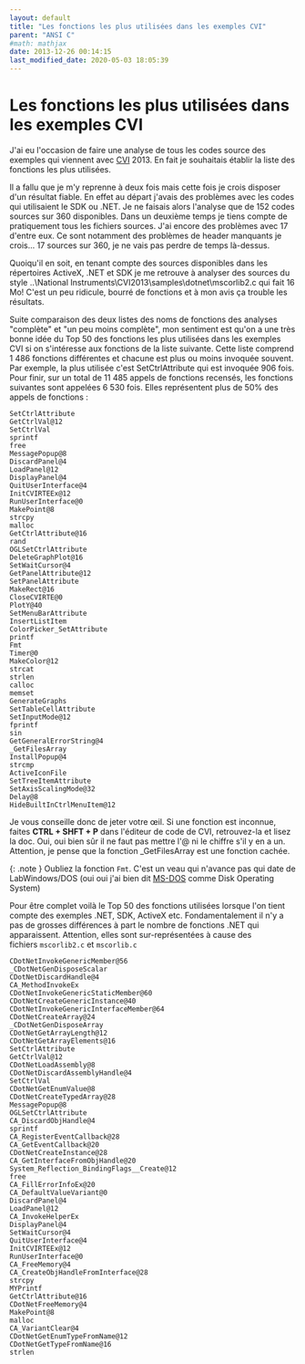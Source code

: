 ```yaml
---
layout: default
title: "Les fonctions les plus utilisées dans les exemples CVI"
parent: "ANSI C"
#math: mathjax
date: 2013-12-26 00:14:15
last_modified_date: 2020-05-03 18:05:39
---
```



# Les fonctions les plus utilisées dans les exemples CVI

J'ai eu l'occasion de faire une analyse de tous les codes source des exemples qui viennent avec [CVI](https://www.ni.com/cvi) 2013. En fait je souhaitais établir la liste des fonctions les plus utilisées.

Il a fallu que je m'y reprenne à deux fois mais cette fois je crois disposer d'un résultat fiable. En effet au départ j'avais des problèmes avec les codes qui utilisaient le SDK ou .NET. Je ne faisais alors l'analyse que de 152 codes sources sur 360 disponibles. Dans un deuxième temps je tiens compte de pratiquement tous les fichiers sources. J'ai encore des problèmes avec 17 d'entre eux. Ce sont notamment des problèmes de header manquants je crois... 17 sources sur 360, je ne vais pas perdre de temps là-dessus.

Quoiqu'il en soit, en tenant compte des sources disponibles dans les répertoires ActiveX, .NET et SDK je me retrouve à analyser des sources du style ..\National Instruments\CVI2013\samples\dotnet\mscorlib2.c qui fait 16 Mo! C'est un peu ridicule, bourré de fonctions et à mon avis ça trouble les résultats.

Suite comparaison des deux listes des noms de fonctions des analyses "complète" et "un peu moins complète", mon sentiment est qu'on a une très bonne idée du Top 50 des fonctions les plus utilisées dans les exemples CVI si on s'intéresse aux fonctions de la liste suivante. Cette liste comprend 1 486 fonctions différentes et chacune est plus ou moins invoquée souvent. Par exemple, la plus utilisée c'est SetCtrlAttribute qui est invoquée 906 fois. Pour finir, sur un total de 11 485 appels de fonctions recensés, les fonctions suivantes sont appelées 6 530 fois. Elles représentent plus de 50% des appels de fonctions :

```
SetCtrlAttribute
GetCtrlVal@12
SetCtrlVal
sprintf
free
MessagePopup@8
DiscardPanel@4
LoadPanel@12
DisplayPanel@4
QuitUserInterface@4
InitCVIRTEEx@12
RunUserInterface@0
MakePoint@8
strcpy
malloc
GetCtrlAttribute@16
rand
OGLSetCtrlAttribute
DeleteGraphPlot@16
SetWaitCursor@4
GetPanelAttribute@12
SetPanelAttribute
MakeRect@16
CloseCVIRTE@0
PlotY@40
SetMenuBarAttribute
InsertListItem
ColorPicker_SetAttribute
printf
Fmt
Timer@0
MakeColor@12
strcat
strlen
calloc
memset
GenerateGraphs
SetTableCellAttribute
SetInputMode@12
fprintf
sin
GetGeneralErrorString@4
_GetFilesArray
InstallPopup@4
strcmp
ActiveIconFile
SetTreeItemAttribute
SetAxisScalingMode@32
Delay@8
HideBuiltInCtrlMenuItem@12
```

Je vous conseille donc de jeter votre œil. Si une fonction est inconnue, faites **CTRL + SHFT + P** dans l'éditeur de code de CVI, retrouvez-la et lisez la doc. Oui, oui bien sûr il ne faut pas mettre l'@ ni le chiffre s'il y en a un. Attention, je pense que la fonction _GetFilesArray est une fonction cachée.

{: .note }
Oubliez la fonction ``Fmt``. C'est un veau qui n'avance pas qui date de LabWindows/DOS (oui oui j'ai bien dit [MS-DOS](https://fr.wikipedia.org/wiki/MS-DOS) comme Disk Operating System)

Pour être complet voilà le Top 50 des fonctions utilisées lorsque l'on tient compte des exemples .NET, SDK, ActiveX etc. Fondamentalement il n'y a pas de grosses différences à part le nombre de fonctions .NET qui apparaissent. Attention, elles sont sur-représentées à cause des fichiers ``mscorlib2.c`` et ``mscorlib.c``

```
CDotNetInvokeGenericMember@56
_CDotNetGenDisposeScalar
CDotNetDiscardHandle@4
CA_MethodInvokeEx
CDotNetInvokeGenericStaticMember@60
CDotNetCreateGenericInstance@40
CDotNetInvokeGenericInterfaceMember@64
CDotNetCreateArray@24
_CDotNetGenDisposeArray
CDotNetGetArrayLength@12
CDotNetGetArrayElements@16
SetCtrlAttribute
GetCtrlVal@12
CDotNetLoadAssembly@8
CDotNetDiscardAssemblyHandle@4
SetCtrlVal
CDotNetGetEnumValue@8
CDotNetCreateTypedArray@28
MessagePopup@8
OGLSetCtrlAttribute
CA_DiscardObjHandle@4
sprintf
CA_RegisterEventCallback@28
CA_GetEventCallback@20
CDotNetCreateInstance@28
CA_GetInterfaceFromObjHandle@20
System_Reflection_BindingFlags__Create@12
free
CA_FillErrorInfoEx@20
CA_DefaultValueVariant@0
DiscardPanel@4
LoadPanel@12
CA_InvokeHelperEx
DisplayPanel@4
SetWaitCursor@4
QuitUserInterface@4
InitCVIRTEEx@12
RunUserInterface@0
CA_FreeMemory@4
CA_CreateObjHandleFromInterface@28
strcpy
MYPrintf
GetCtrlAttribute@16
CDotNetFreeMemory@4
MakePoint@8
malloc
CA_VariantClear@4
CDotNetGetEnumTypeFromName@12
CDotNetGetTypeFromName@16
strlen
```

